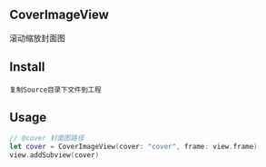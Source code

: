 CoverImageView
---
滚动缩放封面图

## Install
```
复制Source目录下文件到工程
```

## Usage
```swift
// @cover 封面图路径
let cover = CoverImageView(cover: "cover", frame: view.frame)
view.addSubview(cover)
```